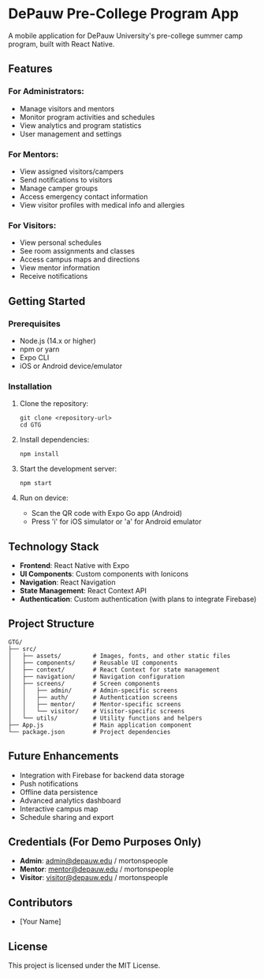 # DePauw Pre-College Program App

A mobile application for DePauw University's pre-college summer camp program, built with React Native.

## Features

### For Administrators:
- Manage visitors and mentors
- Monitor program activities and schedules
- View analytics and program statistics
- User management and settings

### For Mentors:
- View assigned visitors/campers
- Send notifications to visitors
- Manage camper groups
- Access emergency contact information
- View visitor profiles with medical info and allergies

### For Visitors:
- View personal schedules
- See room assignments and classes
- Access campus maps and directions
- View mentor information
- Receive notifications

## Getting Started

### Prerequisites

- Node.js (14.x or higher)
- npm or yarn
- Expo CLI
- iOS or Android device/emulator

### Installation

1. Clone the repository:
   ```
   git clone <repository-url>
   cd GTG
   ```

2. Install dependencies:
   ```
   npm install
   ```

3. Start the development server:
   ```
   npm start
   ```

4. Run on device:
   - Scan the QR code with Expo Go app (Android)
   - Press 'i' for iOS simulator or 'a' for Android emulator

## Technology Stack

- **Frontend**: React Native with Expo
- **UI Components**: Custom components with Ionicons
- **Navigation**: React Navigation
- **State Management**: React Context API
- **Authentication**: Custom authentication (with plans to integrate Firebase)

## Project Structure

```
GTG/
├── src/
│   ├── assets/         # Images, fonts, and other static files
│   ├── components/     # Reusable UI components
│   ├── context/        # React Context for state management
│   ├── navigation/     # Navigation configuration
│   ├── screens/        # Screen components
│   │   ├── admin/      # Admin-specific screens
│   │   ├── auth/       # Authentication screens
│   │   ├── mentor/     # Mentor-specific screens
│   │   └── visitor/    # Visitor-specific screens
│   └── utils/          # Utility functions and helpers
├── App.js              # Main application component
└── package.json        # Project dependencies
```

## Future Enhancements

- Integration with Firebase for backend data storage
- Push notifications
- Offline data persistence
- Advanced analytics dashboard
- Interactive campus map
- Schedule sharing and export

## Credentials (For Demo Purposes Only)

- **Admin**: admin@depauw.edu / mortonspeople
- **Mentor**: mentor@depauw.edu / mortonspeople
- **Visitor**: visitor@depauw.edu / mortonspeople

## Contributors

- [Your Name]

## License

This project is licensed under the MIT License. 